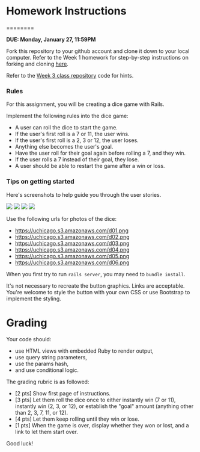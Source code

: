# Homework Instructions
========

**DUE: Monday, January 27, 11:59PM**

Fork this repository to your github account and clone it down to your local computer. Refer to the Week 1 homework for step-by-step instructions on forking and cloning <a
href='https://github.com/mpcs52553/html-css/blob/master/README.md'>here</a>.

Refer to the <a href='https://github.com/mpcs52553/week3'>Week 3 class
repository</a> code for hints. 


### Rules

For this assignment, you will be creating a dice game with Rails. 

Implement the following rules into the dice game:

* A user can roll the dice to start the game.
* If the user's first roll is a 7 or 11, the user wins.
* If the user's first roll is a 2, 3 or 12, the user loses.
* Anything else becomes the user's goal.
* Have the user roll for their goal again before rolling a 7, and they win.
* If the user rolls a 7 instead of their goal, they lose.
* A user should be able to restart the game after a win or loss.

### Tips on getting started

Here's screenshots to help guide you through the user stories. 

<img src='https://uchicago.s3.amazonaws.com/dice-01.png'>
<img src='https://uchicago.s3.amazonaws.com/dice-02.png'>
<img src='https://uchicago.s3.amazonaws.com/dice-03.png'>
<img src='https://uchicago.s3.amazonaws.com/dice-04.png'>

Use the following urls for photos of the dice:

* https://uchicago.s3.amazonaws.com/d01.png
* https://uchicago.s3.amazonaws.com/d02.png
* https://uchicago.s3.amazonaws.com/d03.png
* https://uchicago.s3.amazonaws.com/d04.png
* https://uchicago.s3.amazonaws.com/d05.png
* https://uchicago.s3.amazonaws.com/d06.png

When you first try to run `rails server`, you may need to `bundle install`.

It's not necessary to recreate the button graphics. Links are
acceptable. You're welcome to style the button with your own CSS or use Bootstrap to implement the styling.


# Grading

Your code should:

* use HTML views with embedded Ruby to render output,
* use query string parameters,
* use the params hash,
* and use conditional logic.

The grading rubric is as followed:

* [2 pts] Show first page of instructions.
* [3 pts] Let them roll the dice once to either instantly win (7 or  11), instantly win (2, 3, or 12), or establish the "goal" amount (anything other than 2, 3, 7, 11, or 12).
* [4 pts] Let them keep rolling until they win or lose.
* [1 pts] When the game is over, display whether they won or lost, and a link to let them start over.

Good luck!
